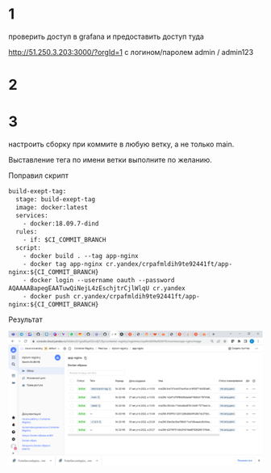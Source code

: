 # 1

проверить доступ в grafana и предоставить доступ туда

http://51.250.3.203:3000/?orgId=1 с логином/паролем admin / admin123

# 2


#   3  

настроить сборку при коммите в любую ветку, а не только main. 

Выставление тега по имени ветки выполните по желанию.

Поправил скрипт

    build-exept-tag:
      stage: build-exept-tag
      image: docker:latest
      services:
        - docker:18.09.7-dind
      rules:
        - if: $CI_COMMIT_BRANCH 
      script:
        - docker build . --tag app-nginx
        - docker tag app-nginx cr.yandex/crpafmldih9te92441ft/app-nginx:${CI_COMMIT_BRANCH}
        - docker login --username oauth --password AQAAAABapegEAATuwQiNejL4zEschjtrCjlWlqU cr.yandex
        - docker push cr.yandex/crpafmldih9te92441ft/app-nginx:${CI_COMMIT_BRANCH}


Результат

![sonar1](https://github.com/olegrovenskiy/diplom-devops-09/blob/main/branch.png)

